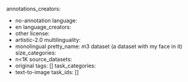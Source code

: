 annotations_creators:
- no-annotation
language:
- en
language_creators:
- other
license:
- artistic-2.0
multilinguality:
- monolingual
pretty_name: m3 dataset (a dataset with my face in it)
size_categories:
- n<1K
source_datasets:
- original
tags: []
task_categories:
- text-to-image
task_ids: []
